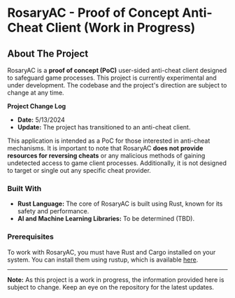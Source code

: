 # RosaryAC - Proof of Concept Anti-Cheat Client (Work in Progress)

## About The Project

RosaryAC is a **proof of concept (PoC)** user-sided anti-cheat client designed to safeguard game processes. This project is currently experimental and under development. The codebase and the project's direction are subject to change at any time.

**Project Change Log**
- **Date:** 5/13/2024
- **Update:** The project has transitioned to an anti-cheat client.

This application is intended as a PoC for those interested in anti-cheat mechanisms. It is important to note that RosaryAC **does not provide resources for reversing cheats** or any malicious methods of gaining undetected access to game client processes. Additionally, it is not designed to target or single out any specific cheat provider.

### Built With

- **Rust Language:** The core of RosaryAC is built using Rust, known for its safety and performance.
- **AI and Machine Learning Libraries:** To be determined (TBD).

### Prerequisites

To work with RosaryAC, you must have Rust and Cargo installed on your system. You can install them using rustup, which is available [here](https://rustup.rs/).

---

**Note:** As this project is a work in progress, the information provided here is subject to change. Keep an eye on the repository for the latest updates.
